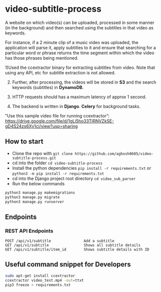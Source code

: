 # video-subtitle-process

A website on which video(s) can be uploaded, processed in some manner (in the background) and then searched using the subtitles in that video as keywords.

For instance, if a 2 minute clip of a music video was uploaded, the application will parse it, apply subtitles to it and ensure that searching for a particular word or phrase returns the time segment within which the video has those phrases being mentioned.

1)Used the ccextractor binary for extracting subtitles from video. Note that using any API, etc for subtitle extraction is not allowed.

2. Further, after processing, the videos will be stored in **S3** and the search keywords (subtitles) in **DynamoDB**.

3. HTTP requests should has a maximum latency of approx 1 second.

4. The backend is written in **Django**. **Celery** for background tasks.

"Use this sample video file for running ccextractor”: https://drive.google.com/file/d/1gLi5ho33TIRNVZkSE-gD4S24zs6Xy1ci/view?usp=sharing

## How to start

- Clone the repo with `git clone https://github.com/aghosh0605/video-subtitle-process.git`
- cd into the folder `cd video-subtitle-process`
- Install the python dependencies `pip install -r requirements.txt` or `python3 -m pip install -r requirements.txt`
- cd into the Django project root directory `cd video_sub_parser`
- Run the below commands

```python
python3 manage.py makemigrations
python3 manage.py migrate
python3 manage.py runserver
```

## Endpoints

### REST API Endpoints

```
POST /api/v1/subtitle               Add a subtitle
GET /api/v1/subtitle                Shows all subtitle details
GET /api/v1/subtitle/item_id        Shows subtitle details with ID
```

## Useful command snippet for Developers

```bash
sudo apt-get install ccextractor
ccextractor video_test.mp4 -out=ttxt
pip3 freeze > requirements.txt
```

